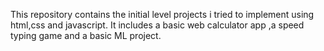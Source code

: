 This repository contains the initial level projects i tried to implement using html,css and javascript. It includes a basic web calculator app ,a speed typing game and a basic ML project.
